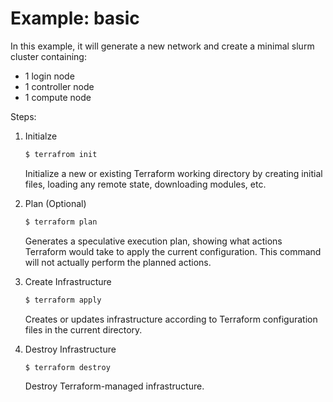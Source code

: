 # Example: basic

In this example, it will generate a new network and create a minimal slurm
cluster containing:
* 1 login node
* 1 controller node
* 1 compute node

Steps:

1. Initialze

    ```sh
    $ terrafrom init
    ```

    Initialize a new or existing Terraform working directory by creating
    initial files, loading any remote state, downloading modules, etc.

2. Plan (Optional)

    ```sh
    $ terraform plan
    ```

    Generates a speculative execution plan, showing what actions Terraform
    would take to apply the current configuration. This command will not
    actually perform the planned actions.

3. Create Infrastructure

    ```sh
    $ terraform apply
    ```

    Creates or updates infrastructure according to Terraform configuration
    files in the current directory.

4. Destroy Infrastructure

    ```sh
    $ terraform destroy
    ```

    Destroy Terraform-managed infrastructure.
